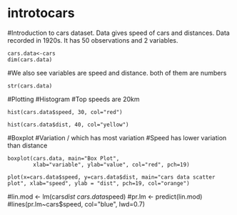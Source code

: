 # introtocars

#Introduction to cars dataset. Data gives speed of cars and distances. Data recorded in 1920s. It has 50 observations and 2 variables.

```{r}
cars.data<-cars
dim(cars.data)
```

#We also see variables are speed and distance. both of them are numbers

```{r}
str(cars.data)
```

#Plotting
#Histogram
#Top speeds are 20km

```{r}
hist(cars.data$speed, 30, col="red")
```

```{r}
hist(cars.data$dist, 40, col="yellow")
```

#Boxplot
#Variation / which has most variation
#Speed has lower variation than distance

```{r}
boxplot(cars.data, main="Box Plot",
        xlab="variable", ylab="value", col="red", pch=19)
```


```{r}
plot(x=cars.data$speed, y=cars.data$dist, main="cars data scatter plot", xlab="speed", ylab = "dist", pch=19, col="orange")
```

#lin.mod <- lm(cars$dist~cars.data$speed)
#pr.lm <- predict(lin.mod)
#lines(pr.lm~cars$speed, col="blue", lwd=0.7)
